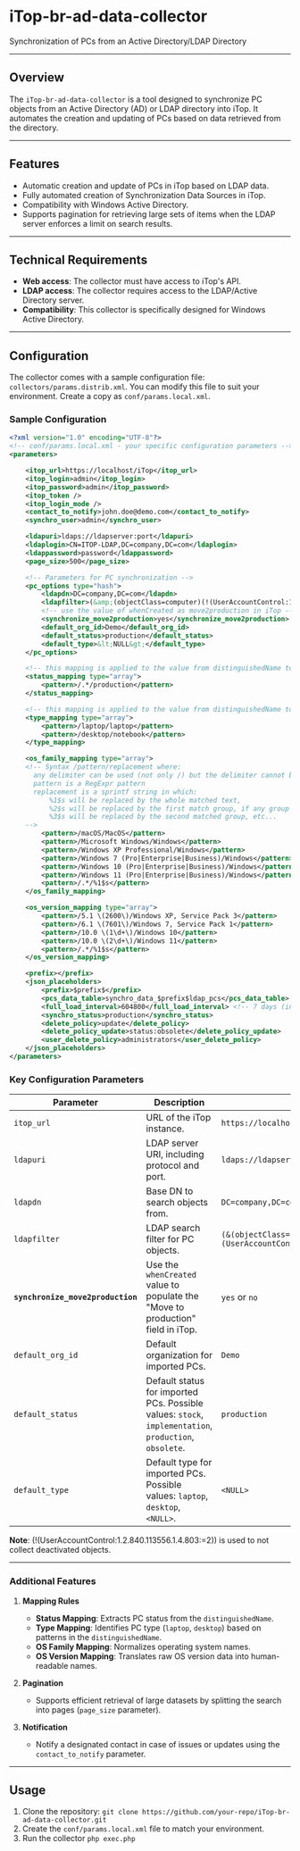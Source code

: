 # iTop-br-ad-data-collector

Synchronization of PCs from an Active Directory/LDAP Directory

---

## Overview

The `iTop-br-ad-data-collector` is a tool designed to synchronize PC objects from an Active Directory (AD) or LDAP directory into iTop. It automates the creation and updating of PCs based on data retrieved from the directory.

---

## Features

- Automatic creation and update of PCs in iTop based on LDAP data.
- Fully automated creation of Synchronization Data Sources in iTop.
- Compatibility with Windows Active Directory.
- Supports pagination for retrieving large sets of items when the LDAP server enforces a limit on search results.

---

## Technical Requirements

- **Web access**: The collector must have access to iTop's API.
- **LDAP access**: The collector requires access to the LDAP/Active Directory server.
- **Compatibility**: This collector is specifically designed for Windows Active Directory.

---

## Configuration

The collector comes with a sample configuration file: `collectors/params.distrib.xml`. You can modify this file to suit your environment.
Create a copy as `conf/params.local.xml`.

### Sample Configuration

```xml
<?xml version="1.0" encoding="UTF-8"?>
<!-- conf/params.local.xml - your specific configuration parameters -->
<parameters>

    <itop_url>https://localhost/iTop</itop_url>
    <itop_login>admin</itop_login>
    <itop_password>admin</itop_password>
    <itop_token />
    <itop_login_mode />
    <contact_to_notify>john.doe@demo.com</contact_to_notify>
    <synchro_user>admin</synchro_user>

    <ldapuri>ldaps://ldapserver:port</ldapuri>
    <ldaplogin>CN=ITOP-LDAP,DC=company,DC=com</ldaplogin>
    <ldappassword>password</ldappassword>
    <page_size>500</page_size>

    <!-- Parameters for PC synchronization -->
    <pc_options type="hash">
        <ldapdn>DC=company,DC=com</ldapdn>
        <ldapfilter>(&amp;(objectClass=computer)(!(UserAccountControl:1.2.840.113556.1.4.803:=2)))</ldapfilter>
        <!-- use the value of whenCreated as move2production in iTop -->
        <synchronize_move2production>yes</synchronize_move2production>
        <default_org_id>Demo</default_org_id>
        <default_status>production</default_status>
        <default_type>&lt;NULL&gt;</default_type>
    </pc_options>

    <!-- this mapping is applied to the value from distinguishedName to extract the status of the PC-->
    <status_mapping type="array">
        <pattern>/.*/production</pattern>
    </status_mapping>

    <!-- this mapping is applied to the value from distinguishedName to extract the type of the PC-->
    <type_mapping type="array">
        <pattern>/laptop/laptop</pattern>
        <pattern>/desktop/notebook</pattern>
    </type_mapping>

    <os_family_mapping type="array">
    <!-- Syntax /pattern/replacement where:
      any delimiter can be used (not only /) but the delimiter cannot be present in the "replacement" string
      pattern is a RegExpr pattern
      replacement is a sprintf string in which:
          %1$s will be replaced by the whole matched text,
          %2$s will be replaced by the first match group, if any group is defined in the RegExpr
          %3$s will be replaced by the second matched group, etc...
    -->
        <pattern>/macOS/MacOS</pattern>
        <pattern>/Microsoft Windows/Windows</pattern>
        <pattern>/Windows XP Professional/Windows</pattern>
        <pattern>/Windows 7 (Pro|Enterprise|Business)/Windows</pattern>
        <pattern>/Windows 10 (Pro|Enterprise|Business)/Windows</pattern>
        <pattern>/Windows 11 (Pro|Enterprise|Business)/Windows</pattern>
        <pattern>/.*/%1$s</pattern>
    </os_family_mapping>

    <os_version_mapping type="array">
        <pattern>/5.1 \(2600\)/Windows XP, Service Pack 3</pattern>
        <pattern>/6.1 \(7601\)/Windows 7, Service Pack 1</pattern>
        <pattern>/10.0 \(1\d+\)/Windows 10</pattern>
        <pattern>/10.0 \(2\d+\)/Windows 11</pattern>
        <pattern>/.*/%1$s</pattern>
    </os_version_mapping>

    <prefix></prefix>
    <json_placeholders>
        <prefix>$prefix$</prefix>
        <pcs_data_table>synchro_data_$prefix$ldap_pcs</pcs_data_table>
        <full_load_interval>604800</full_load_interval> <!-- 7 days (in seconds): 7*24*60*60 -->
        <synchro_status>production</synchro_status>
        <delete_policy>update</delete_policy>
        <delete_policy_update>status:obsolete</delete_policy_update>
        <user_delete_policy>administrators</user_delete_policy>
    </json_placeholders>
</parameters>
```

### Key Configuration Parameters

| Parameter                         | Description                                                                                            | Example Value                                                                |
| --------------------------------- | ------------------------------------------------------------------------------------------------------ | ---------------------------------------------------------------------------- |
| `itop_url`                        | URL of the iTop instance.                                                                              | `https://localhost/iTop`                                                     |
| `ldapuri`                         | LDAP server URI, including protocol and port.                                                          | `ldaps://ldapserver:port`                                                    |
| `ldapdn`                          | Base DN to search objects from.                                                                        | `DC=company,DC=com`                                                          |
| `ldapfilter`                      | LDAP search filter for PC objects.                                                                     | `(&(objectClass=computer)(!(UserAccountControl:1.2.840.113556.1.4.803:=2)))` |
| **`synchronize_move2production`** | Use the `whenCreated` value to populate the "Move to production" field in iTop.                        | `yes` or `no`                                                                |
| `default_org_id`                  | Default organization for imported PCs.                                                                 | `Demo`                                                                       |
| `default_status`                  | Default status for imported PCs. Possible values: `stock`, `implementation`, `production`, `obsolete`. | `production`                                                                 |
| `default_type`                    | Default type for imported PCs. Possible values: `laptop`, `desktop`, `<NULL>`.                         | `<NULL>`                                                                     |

**Note**: (!(UserAccountControl:1.2.840.113556.1.4.803:=2)) is used to not collect deactivated objects.

---

### Additional Features

1. **Mapping Rules**
   - **Status Mapping**: Extracts PC status from the `distinguishedName`.
   - **Type Mapping**: Identifies PC type (`laptop`, `desktop`) based on patterns in the `distinguishedName`.
   - **OS Family Mapping**: Normalizes operating system names.
   - **OS Version Mapping**: Translates raw OS version data into human-readable names.

2. **Pagination**
   - Supports efficient retrieval of large datasets by splitting the search into pages (`page_size` parameter).

3. **Notification**
   - Notify a designated contact in case of issues or updates using the `contact_to_notify` parameter.

---

## Usage

1. Clone the repository: `git clone https://github.com/your-repo/iTop-br-ad-data-collector.git`
2. Create the `conf/params.local.xml` file to match your environment.
3. Run the collector `php exec.php`
